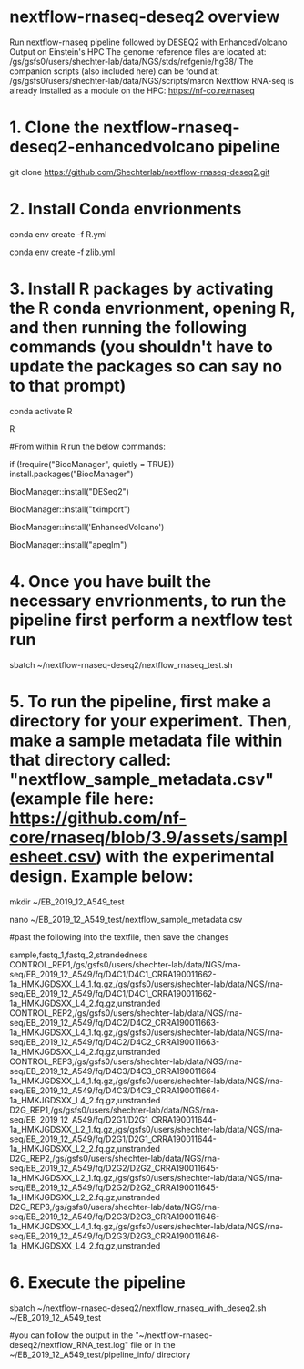 # nextflow-rnaseq-deseq2 overview
Run nextflow-rnaseq pipeline followed by DESEQ2 with EnhancedVolcano Output on Einstein's HPC 
The genome reference files are located at: /gs/gsfs0/users/shechter-lab/data/NGS/stds/refgenie/hg38/
The companion scripts (also included here) can be found at: /gs/gsfs0/users/shechter-lab/data/NGS/scripts/maron
Nextflow RNA-seq is already installed as a module on the HPC: https://nf-co.re/rnaseq

# 1. Clone the nextflow-rnaseq-deseq2-enhancedvolcano pipeline

git clone https://github.com/Shechterlab/nextflow-rnaseq-deseq2.git


# 2. Install Conda envrionments

conda env create -f R.yml

conda env create -f zlib.yml

# 3. Install R packages by activating the R conda envrionment, opening R, and then running the following commands (you shouldn't have to update the packages so can say no to that prompt)

conda activate R

R

#From within R run the below commands:

if (!require("BiocManager", quietly = TRUE))
    install.packages("BiocManager")


BiocManager::install("DESeq2")

BiocManager::install("tximport")

BiocManager::install('EnhancedVolcano')

BiocManager::install("apeglm")

# 4. Once you have built the necessary envrionments, to run the pipeline first perform a nextflow test run 

sbatch ~/nextflow-rnaseq-deseq2/nextflow_rnaseq_test.sh

# 5. To run the pipeline, first make a directory for your experiment. Then, make a sample metadata file within that directory called: "nextflow_sample_metadata.csv" (example file here: https://github.com/nf-core/rnaseq/blob/3.9/assets/samplesheet.csv) with the experimental design. Example below:

mkdir ~/EB_2019_12_A549_test

nano ~/EB_2019_12_A549_test/nextflow_sample_metadata.csv

#past the following into the textfile, then save the changes

sample,fastq_1,fastq_2,strandedness
CONTROL_REP1,/gs/gsfs0/users/shechter-lab/data/NGS/rna-seq/EB_2019_12_A549/fq/D4C1/D4C1_CRRA190011662-1a_HMKJGDSXX_L4_1.fq.gz,/gs/gsfs0/users/shechter-lab/data/NGS/rna-seq/EB_2019_12_A549/fq/D4C1/D4C1_CRRA190011662-1a_HMKJGDSXX_L4_2.fq.gz,unstranded
CONTROL_REP2,/gs/gsfs0/users/shechter-lab/data/NGS/rna-seq/EB_2019_12_A549/fq/D4C2/D4C2_CRRA190011663-1a_HMKJGDSXX_L4_1.fq.gz,/gs/gsfs0/users/shechter-lab/data/NGS/rna-seq/EB_2019_12_A549/fq/D4C2/D4C2_CRRA190011663-1a_HMKJGDSXX_L4_2.fq.gz,unstranded
CONTROL_REP3,/gs/gsfs0/users/shechter-lab/data/NGS/rna-seq/EB_2019_12_A549/fq/D4C3/D4C3_CRRA190011664-1a_HMKJGDSXX_L4_1.fq.gz,/gs/gsfs0/users/shechter-lab/data/NGS/rna-seq/EB_2019_12_A549/fq/D4C3/D4C3_CRRA190011664-1a_HMKJGDSXX_L4_2.fq.gz,unstranded
D2G_REP1,/gs/gsfs0/users/shechter-lab/data/NGS/rna-seq/EB_2019_12_A549/fq/D2G1/D2G1_CRRA190011644-1a_HMKJGDSXX_L2_1.fq.gz,/gs/gsfs0/users/shechter-lab/data/NGS/rna-seq/EB_2019_12_A549/fq/D2G1/D2G1_CRRA190011644-1a_HMKJGDSXX_L2_2.fq.gz,unstranded
D2G_REP2,/gs/gsfs0/users/shechter-lab/data/NGS/rna-seq/EB_2019_12_A549/fq/D2G2/D2G2_CRRA190011645-1a_HMKJGDSXX_L2_1.fq.gz,/gs/gsfs0/users/shechter-lab/data/NGS/rna-seq/EB_2019_12_A549/fq/D2G2/D2G2_CRRA190011645-1a_HMKJGDSXX_L2_2.fq.gz,unstranded
D2G_REP3,/gs/gsfs0/users/shechter-lab/data/NGS/rna-seq/EB_2019_12_A549/fq/D2G3/D2G3_CRRA190011646-1a_HMKJGDSXX_L4_1.fq.gz,/gs/gsfs0/users/shechter-lab/data/NGS/rna-seq/EB_2019_12_A549/fq/D2G3/D2G3_CRRA190011646-1a_HMKJGDSXX_L4_2.fq.gz,unstranded

# 6. Execute the pipeline

sbatch ~/nextflow-rnaseq-deseq2/nextflow_rnaseq_with_deseq2.sh ~/EB_2019_12_A549_test

#you can follow the output in the "~/nextflow-rnaseq-deseq2/nextflow_RNA_test.log" file or in the ~/EB_2019_12_A549_test/pipeline_info/ directory








